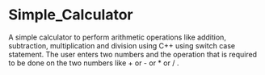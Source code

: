 # Simple_Calculator
A simple calculator to perform arithmetic operations like addition, subtraction, multiplication and division using C++ using switch case statement. The user enters two numbers and the operation that is required to be done on the two numbers like + or - or * or / .
